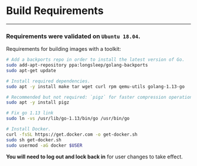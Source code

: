 
# Build Requirements
---
### Requirements were validated on `Ubuntu 18.04`.
Requirements for building images with a toolkit:
```bash
# Add a backports repo in order to install the latest version of Go.
sudo add-apt-repository ppa:longsleep/golang-backports
sudo apt-get update

# Install required dependencies.
sudo apt -y install make tar wget curl rpm qemu-utils golang-1.13-go

# Recommended but not required: `pigz` for faster compression operations.
sudo apt -y install pigz

# Fix go 1.13 link
sudo ln -vs /usr/lib/go-1.13/bin/go /usr/bin/go

# Install Docker.
curl -fsSL https://get.docker.com -o get-docker.sh
sudo sh get-docker.sh
sudo usermod -aG docker $USER
```

**You will need to log out and lock back in** for user changes to take effect.

